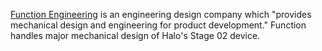 [Function Engineering](http://www.function.com/) is an engineering design company which "provides mechanical design and engineering for product development." Function handles major mechanical design of Halo's Stage 02 device.